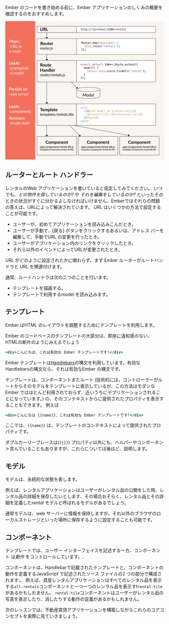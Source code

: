 Ember のコードを書き始める前に、Ember アプリケーションのしくみの概要を確認するのをおすすめします。

![Ember コア　コンセプト](../../images/ember-core-concepts/ember-core-concepts.png)

## ルーターとルート ハンドラー

レンタルのWeb アプリケーションを書いていると仮定してみてください。 いつでも、*どの物件を探しているのか?* や *それを編集をしているのか?* といったそのときの状況がすぐに分かるよしなければいけません、Emberではそれらの問題の答えは、URLによって解決されています。 URL はいくつかの方法で設定することが可能です。

* ユーザーが、初めてアプリケーションを読み込みこんだとき。
* ユーザーが手動で、[戻る] ボタンをクリックするあるいは、アドレス バーを編集して、手動でURL の変更を行ったとき。
* ユーザーがアプリケーション内のリンクをクリックしたとき。
* それら以外のイベンドによってURLが変更されたとき。

URL がどのように設定されたかに関わらず、まず Ember ルーターがルートハンドラと URL を関連付けます。

通常、ルートハンドラは次の二つのことを行います。

* テンプレートを描画する。
* テンプレートで利用するmodel を読み込みます。

## テンプレート

Ember はHTML のレイアウトを調整するためにテンプレートを利用します。

Ember のコードベースのテンプレートの大部分は、即座に違和感のない、HTMLの断片のようにみえるでしょう

```handlebars
<div>こんにちは、これは有効な Ember テンプレートです!</div>
```

Ember テンプレートは[Handlebars](http://handlebarsjs.com)の構文を利用しています。有効なHandlebarsの構文なら、それは有効なEmber の構文です。

テンプレートは、コンポーネントまたルート (技術的には、コントローラーがルートからそのモデルをテンプレートに表示しているが、この方法はモダンな Ember ではほとんど利用されておらず、近いうちにデプリケーションされることになっています。) の、そのコンテキストからに提供されたプロパティを表示することもできます。 例えば

```handlebars
<div>こんにちは {{name}}、これは有効な Ember テンプレートです!</div>
```

ここでは、`{{name}}` は、テンプレートのコンテキストによって提供されたプロパティです。

ダブルカーリーブレースは(`{{}}`) プロパティ以外にも、ヘルパーやコンポーネント含んでいることもありますが、これらについては後ほど、説明します。

## モデル

モデルは、永続的な状態を表します。

例えば、レンタルアプリケーションはユーザーがレンタル品の公開をした時、レンタル品の詳細を保存したいとします、その場合おそらく、レンタル品とその詳細を定義した*rental* モデルと呼ばれるモデルがあるでしょう。

通常モデルは、web サーバーに情報を保持しますが、それ以外のブラウザのローカルストレージといった場所に保存するように設定することも可能です。

## コンポーネント

テンプレートでは、ユーザー インターフェイスを記述する一方、コンポーネント は*動作* をコントロールしています。.

コンポーネントは、Handlebarで記載されたテンプレートと、コンポーネントの動作を定義するJavaScript で記述されたソース ファイルの2 つの部分で構成されます:。 例えば、資産レンタルアプリケーションはすべてのレンタル品を表示する`all-rentals`コンポーネントと一つ一つのレンラル品を表示すt`rental-tile`があるかもしれません。 `rental-tile`コンポーネントはユーザーがレンタル品の写真を表示したり、消したりする動作の定義があるかもしれません。

次のレッスンでは、不動産賃貸アプリケーションを構築しながらこれらのコアコンセプトを実際に見ていきましょう。